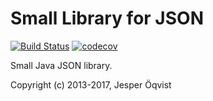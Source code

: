 Small Library for JSON
======================

[![Build Status](https://travis-ci.org/llbit/sljson.svg?branch=master)](https://travis-ci.org/llbit/sljson)
[![codecov](https://codecov.io/gh/llbit/sljson/branch/master/graph/badge.svg)](https://codecov.io/gh/llbit/sljson)

Small Java JSON library.

Copyright (c) 2013-2017, Jesper Öqvist
